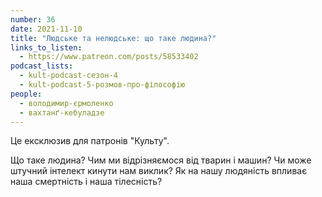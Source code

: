 ```yaml
---
number: 36
date: 2021-11-10
title: "Людське та нелюдське: що таке людина?"
links_to_listen:
  - https://www.patreon.com/posts/58533402
podcast_lists:
  - kult-podcast-сезон-4
  - kult-podcast-5-розмов-про-філософію
people:
  - володимир-єрмоленко
  - вахтанґ-кебуладзе
---
```


Це ексклюзив для патронів "Культу".

Що таке людина? Чим ми відрізняємося від тварин і машин? Чи може штучний
інтелект кинути нам виклик? Як на нашу людяність впливає наша смертність і наша
тілесність?
